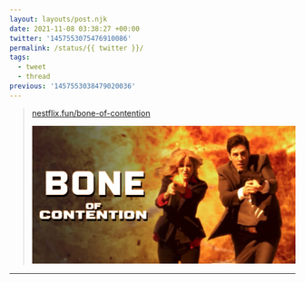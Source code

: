 ```yaml
---
layout: layouts/post.njk
date: 2021-11-08 03:38:27 +00:00
twitter: '1457553075476910086'
permalink: /status/{{ twitter }}/
tags: 
  - tweet
  - thread
previous: '1457553038479020036'
---
```


> [nestflix.fun/bone-of-contention](https://nestflix.fun/bone-of-contention/)
> 
> [![Bone of Contention](/img/bone-of-contention-thumb-1200w.jpg)](https://nestflix.fun/bone-of-contention/)

---
